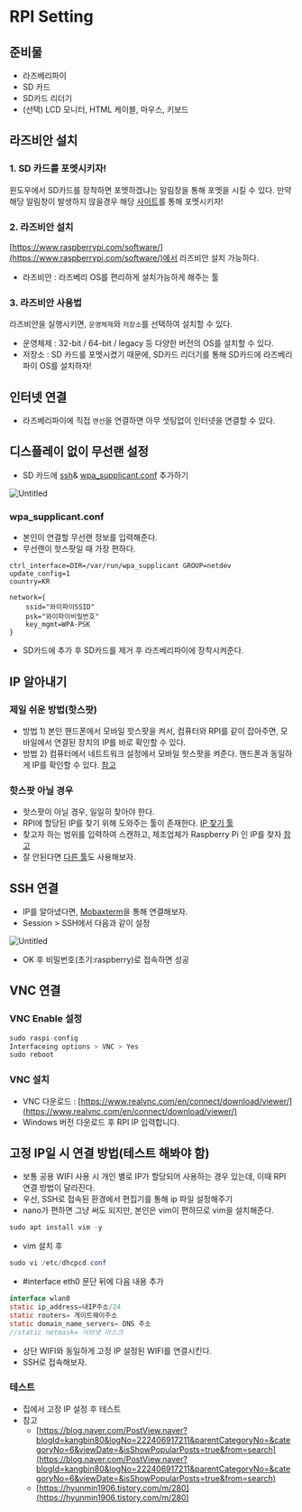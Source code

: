 # RPI Setting

## 준비물

- 라즈베리파이
- SD 카드
- SD카드 리더기
- (선택) LCD 모니터, HTML 케이블, 마우스, 키보드

## 라즈비안 설치

### 1. SD 카드를 포멧시키자!

윈도우에서 SD카드를 장착하면 포멧하겠냐는 알림창을 통해 포멧을 시킬 수 있다. 만약 해당 알림창이 발생하지 않을경우 해당 [사이트](https://www.sdcard.org/downloads/formatter/sd-memory-card-formatter-for-windows-download/)를 통해 포멧시키자!

### 2. 라즈비안 설치

[https://www.raspberrypi.com/software/](https://www.raspberrypi.com/software/)에서 라즈비안 설치 가능하다.

- 라즈비안 : 라즈베리 OS를 편리하게 설치가능하게 해주는 툴

### 3. 라즈비안 사용법

라즈비안을 실행시키면, `운영체제`와 `저장소`를 선택하여 설치할 수 있다.

- 운영체제 : 32-bit / 64-bit / legacy 등 다양한 버전의 OS를 설치할 수 있다.
- 저장소 : SD 카드를 포멧시켰기 때문에, SD카드 리더기를 통해 SD카드에 라즈베리파이 OS를 설치하자!

## 인터넷 연결

- 라즈베리파이에 직접 `랜선`을 연결하면 아무 셋팅없이 인터넷을 연결할 수 있다.

## 디스플레이 없이 무선랜 설정

- SD 카드에 [ssh](./ssh)& [wpa_supplicant.conf](./wpa_supplicant.conf) 추가하기

![Untitled](./img/Untitled.png)

### wpa_supplicant.conf

- 본인이 연결할 무선랜 정보를 입력해준다.
- 무선랜이 핫스팟일 때 가장 편하다.

```
ctrl_interface=DIR=/var/run/wpa_supplicant GROUP=netdev
update_config=1
country=KR

network={
    ssid="와이파이SSID"
    psk="와이파이비밀번호"
    key_mgmt=WPA-PSK
}
```

- SD카드에 추가 후 SD카드를 제거 후 라즈베리파이에 장착시켜준다.

## IP 알아내기

### 제일 쉬운 방법(핫스팟)

- 방법 1) 본인 핸드폰에서 모바일 핫스팟을 켜서, 컴퓨터와 RPI를 같이 잡아주면, 모바일에서 연결된 장치의 IP를 바로 확인할 수 있다.
- 방법 2) 컴퓨터에서 네트트워크 설정에서 모바일 핫스팟을 켜준다. 핸드폰과 동일하게 IP를 확인할 수 있다. [참고](https://blog.naver.com/PostView.nhn?blogId=makeitall018&logNo=221850190040&categoryNo=44&parentCategoryNo=0)

### 핫스팟 아닐 경우

- 핫스팟이 아닐 경우, 일일히 찾아야 한다.
- RPI에 할당된 IP를 찾기 위해 도와주는 툴이 존재한다. [IP 찾기 툴](https://www.advanced-ip-scanner.com/kr/)
- 찾고자 하는 범위를 입력하여 스캔하고, 제조업체가 Raspberry Pi 인 IP를 찾자 [참고](https://elansk.tistory.com/m/106)
- 잘 안된다면 [다른 툴](https://jow1025.tistory.com/m/275)도 사용해보자.

## SSH 연결

- IP를 알아냈다면, [Mobaxterm](https://mobaxterm.mobatek.net/download-home-edition.html)을 통해 연결해보자.
- Session > SSH에서 다음과 같이 설정

![Untitled](./img/Untitled%201.png)

- OK 후 비밀번호(초기:raspberry)로 접속하면 성공

## VNC 연결

### VNC Enable 설정

```java
sudo raspi-config
Interfaceing options > VNC > Yes
sudo reboot
```

### VNC 설치

- VNC 다운로드 : [https://www.realvnc.com/en/connect/download/viewer/](https://www.realvnc.com/en/connect/download/viewer/)
- Windows 버전 다운로드 후 RPI IP 입력합니다.

## 고정 IP일 시 연결 방법(테스트 해봐야 함)

- 보통 공용 WIFI 사용 시 개인 별로 IP가 할당되어 사용하는 경우 있는데, 이때 RPI 연결 방법이 달라진다.
- 우선, SSH로 접속된 환경에서 편집기를 통해 ip 파일 설정해주기
- nano가 편하면 그냥 써도 되지만, 본인은 vim이 편하므로 vim을 설치해준다.

```java
sudo apt install vim -y
```

- vim 설치 후

```java
sudo vi /etc/dhcpcd.conf
```

- #interface eth0 문단 뒤에 다음 내용 추가

```java
interface wlan0
static ip_address=내IP주소/24
static routers= 게이트웨이주소
static domain_name_servers= DNS 주소
//static netmask= 서브넷 마스크
```

- 상단 WIFI와 동일하게 고정 IP 설정된 WIFI를 연결시킨다.
- SSH로 접속해보자.

### 테스트

- 집에서 고정 IP 설정 후 테스트
- 참고
  - [https://blog.naver.com/PostView.naver?blogId=kangbin80&logNo=222406917211&parentCategoryNo=&categoryNo=6&viewDate=&isShowPopularPosts=true&from=search](https://blog.naver.com/PostView.naver?blogId=kangbin80&logNo=222406917211&parentCategoryNo=&categoryNo=6&viewDate=&isShowPopularPosts=true&from=search)
  - [https://hyunmin1906.tistory.com/m/280](https://hyunmin1906.tistory.com/m/280)
